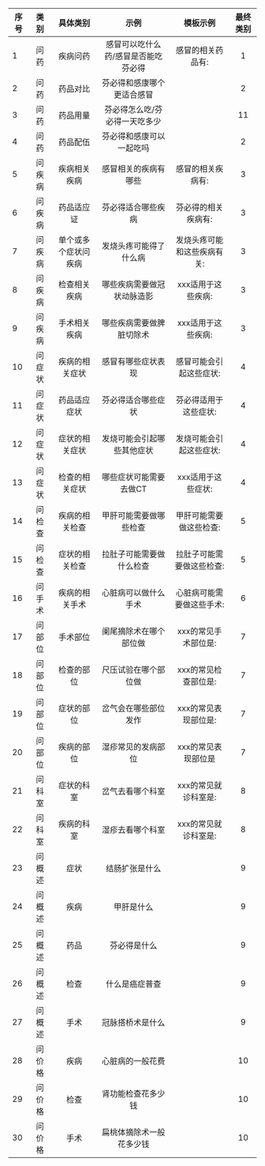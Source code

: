 序号 | 类别 | 具体类别 | 示例| 模板示例 | 最终类别
----|:------:|:------:|:------:|:------:|:------:
 1 | 问药 | 疾病问药 | 感冒可以吃什么药/感冒是否能吃芬必得 | 感冒的相关药品有: | 1
 2 | 问药 | 药品对比 | 芬必得和感康哪个更适合感冒 | | 2
 3 | 问药 | 药品用量 | 芬必得怎么吃/芬必得一天吃多少 | | 11
 4 | 问药 | 药品配伍 | 芬必得和感康可以一起吃吗 | | 2
 5 | 问疾病 | 疾病相关疾病 | 感冒相关的疾病有哪些 | 感冒的相关疾病有: | 3
 6 | 问疾病 | 药品适应证 | 芬必得适合哪些疾病 |	芬必得的相关疾病有: | 3
 7 | 问疾病 | 单个或多个症状问疾病 | 发烧头疼可能得了什么病 | 发烧头疼可能和这些疾病有关: | 3
 8 | 问疾病 | 检查相关疾病 | 哪些疾病需要做冠状动脉造影 | xxx适用于这些疾病: | 3
 9 | 问疾病 | 手术相关疾病 | 哪些疾病需要做脾脏切除术 | xxx适用于这些疾病: | 3
 10 | 问症状 | 疾病的相关症状 | 感冒有哪些症状表现 | 感冒可能会引起这些症状: | 4
 11 | 问症状 | 药品适应症状 | 芬必得适合哪些症状 | 芬必得适用于这些症状: | 4
 12 | 问症状 | 症状的相关症状 | 发烧可能会引起哪些其他症状 | 发烧可能会引起这些症状: | 4
 13 | 问症状 | 检查的相关症状 | 哪些症状可能需要去做CT | xxx适用于这些症状: | 4
 14 | 问检查 | 疾病的相关检查 | 甲肝可能需要做哪些检查 | 甲肝可能需要做这些检查: | 5
 15 | 问检查 | 症状的相关检查 | 拉肚子可能需要做什么检查 | 拉肚子可能需要做这些检查: | 5
 16 | 问手术 | 疾病的相关手术 | 心脏病可以做什么手术 | 心脏病可能需要做这些手术: | 6
 17 | 问部位 | 手术部位 | 阑尾摘除术在哪个部位做 | xxx的常见手术部位是: | 7
 18 | 问部位 | 检查的部位 | 尺压试验在哪个部位做 | xxx的常见检查部位是: | 7
 19 | 问部位 | 症状的部位 | 岔气会在哪些部位发作 | xxx的常见表现部位是: | 7
 20 | 问部位 | 疾病的部位 | 湿疹常见的发病部位 | xxx的常见表现部位是 | 7
 21 | 问科室 | 症状的科室 | 岔气去看哪个科室 | xxx的常见就诊科室是: | 8
 22 | 问科室 | 疾病的科室 | 湿疹去看哪个科室 | xxx的常见就诊科室是: | 8
 23 | 问概述 | 症状 | 结肠扩张是什么 | | 9
 24 | 问概述 | 疾病 | 甲肝是什么 | | 9
 25 | 问概述 | 药品 | 芬必得是什么 | | 9
 26 | 问概述 | 检查 | 什么是癌症普查 | | 9
 27 | 问概述 | 手术 | 冠脉搭桥术是什么 | | 9
 28 | 问价格 | 疾病 | 心脏病的一般花费  | | 10
 29 | 问价格 | 检查 | 肾功能检查花多少钱 | | 10
 30 | 问价格 | 手术 | 扁桃体摘除术一般花多少钱 | | 10


